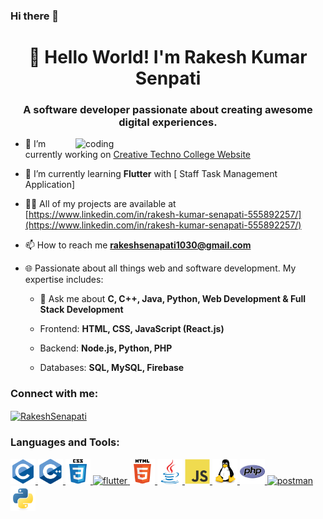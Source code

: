 ### Hi there 👋
<h1 align="center">👋 Hello World! I'm Rakesh Kumar Senpati</h1>
<h3 align="center">A software developer passionate about creating awesome digital experiences.</h3>

<img align ="right" alt="coding" width="400" src="https://camo.githubusercontent.com/19db51af5f90f1b152bc0b9078f5fe97053955be5074f03f17019c70345bdcdb/68747470733a2f2f6d69726f2e6d656469756d2e636f6d2f6d61782f313336302f302a37513379765349765f7430696f4a2d5a2e676966">


<!-- <p align="left"> <img src="https://komarev.com/ghpvc/?username=shankarchaitanjena&label=Profile%20views&color=0e75b6&style=flat" alt="shankarchaitanjena" /> </p> -->

- 🔭 I’m currently working on [ Creative Techno College Website](https://creativecollege.in/)

- 🌱 I’m currently learning **Flutter** with [ Staff Task Management Application]

- 👨‍💻 All of my projects are available at [https://www.linkedin.com/in/rakesh-kumar-senapati-555892257/](https://www.linkedin.com/in/rakesh-kumar-senapati-555892257/)

- 📫 How to reach me **rakeshsenapati1030@gmail.com**
  
- 🌐 Passionate about all things web and software development. My expertise includes:

    - 💬 Ask me about **C, C++, Java, Python, Web Development & Full Stack Development**

    - Frontend: **HTML, CSS, JavaScript (React.js)**

    - Backend: **Node.js, Python, PHP**

    - Databases: **SQL, MySQL, Firebase**

<h3 align="left">Connect with me:</h3>
<p align="left">
<a href="https://www.linkedin.com/in/rakesh-kumar-senapati-555892257/" target="blank"><img align="center" src="https://cdn-icons-png.flaticon.com/512/174/174857.png" alt="RakeshSenapati" height="40" width="40" /></a>


</p>

<h3 align="left">Languages and Tools:</h3>
<p align="left"> <a href="https://www.cprogramming.com/" target="_blank" rel="noreferrer"> <img src="https://raw.githubusercontent.com/devicons/devicon/master/icons/c/c-original.svg" alt="c" width="40" height="40"/> </a> <a href="https://www.w3schools.com/cpp/" target="_blank" rel="noreferrer"> <img src="https://raw.githubusercontent.com/devicons/devicon/master/icons/cplusplus/cplusplus-original.svg" alt="cplusplus" width="40" height="40"/> </a> <a href="https://www.w3schools.com/css/" target="_blank" rel="noreferrer"> <img src="https://raw.githubusercontent.com/devicons/devicon/master/icons/css3/css3-original-wordmark.svg" alt="css3" width="40" height="40"/> </a> <a href="https://flutter.dev" target="_blank" rel="noreferrer"> <img src="https://www.vectorlogo.zone/logos/flutterio/flutterio-icon.svg" alt="flutter" width="40" height="40"/> </a> <a href="https://www.w3.org/html/" target="_blank" rel="noreferrer"> <img src="https://raw.githubusercontent.com/devicons/devicon/master/icons/html5/html5-original-wordmark.svg" alt="html5" width="40" height="40"/> </a> <a href="https://www.java.com" target="_blank" rel="noreferrer"> <img src="https://raw.githubusercontent.com/devicons/devicon/master/icons/java/java-original.svg" alt="java" width="40" height="40"/> </a> <a href="https://developer.mozilla.org/en-US/docs/Web/JavaScript" target="_blank" rel="noreferrer"> <img src="https://raw.githubusercontent.com/devicons/devicon/master/icons/javascript/javascript-original.svg" alt="javascript" width="40" height="40"/> </a> <a href="https://www.linux.org/" target="_blank" rel="noreferrer"> <img src="https://raw.githubusercontent.com/devicons/devicon/master/icons/linux/linux-original.svg" alt="linux" width="40" height="40"/> </a> <a href="https://www.php.net" target="_blank" rel="noreferrer"> <img src="https://raw.githubusercontent.com/devicons/devicon/master/icons/php/php-original.svg" alt="php" width="40" height="40"/> </a> <a href="https://postman.com" target="_blank" rel="noreferrer"> <img src="https://www.vectorlogo.zone/logos/getpostman/getpostman-icon.svg" alt="postman" width="40" height="40"/> </a> <a href="https://www.python.org" target="_blank" rel="noreferrer"> <img src="https://raw.githubusercontent.com/devicons/devicon/master/icons/python/python-original.svg" alt="python" width="40" height="40"/> </a> </p>

